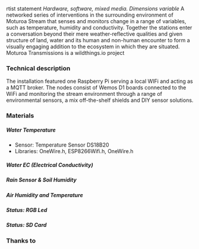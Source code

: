 rtist statement
_Hardware, software, mixed media. Dimensions variable_
A networked series of interventions in the surrounding environment of Moturoa Stream that senses and monitors change in a range of variables, such as temperature, humidity and conductivity. Together the stations enter a conversation beyond their mere weather-reflective qualities and given structure of land, water and its human and non-human encounter to form a visually engaging addition to the ecosystem in which they are situated. 
Moturoa Transmissions is a wildthings.io project

### Technical description 
The installation featured one Raspberry Pi serving a local WIFi and acting as a MQTT broker.
The nodes consist of Wemos D1 boards connected to the WiFi and monitoring the stream environment through a range of environmental sensors, a mix off-the-shelf shields and DIY sensor solutions.

### Materials
##### Water Temperature
- Sensor: Temperature Sensor DS18B20
- Libraries: OneWire.h, ESP8266Wifi.h, OneWire.h

##### Water EC (Electrical Conductivity)

##### Rain Sensor & Soil Humidity

##### Air Humidity and Temperature

##### Status: RGB Led

##### Status: SD Card

### Thanks to

